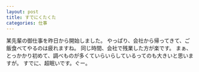 ```yaml
---
layout: post
title: すでにくたくた
categories: 仕事
---
```


某先輩の御仕事を昨日から開始しました。
やっぱり、会社から帰ってきて、ご飯食べてやるのは疲れますね。
同じ時間、会社で残業した方が楽です。
まぁ、とっかかり初めて、調べものが多くていらいらしているってのも大きいと思いますが。
すでに、超眠いです。ぐー。
